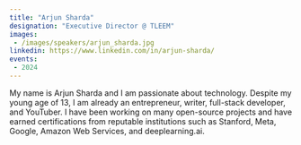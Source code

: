 ```yaml
---
title: "Arjun Sharda"
designation: "Executive Director @ TLEEM"
images:
 - /images/speakers/arjun_sharda.jpg
linkedin: https://www.linkedin.com/in/arjun-sharda/
events:
 - 2024
---
```


My name is Arjun Sharda and I am passionate about technology. Despite my young age of 13, I am already an entrepreneur, writer, full-stack developer, and YouTuber. I have been working on many open-source projects and have earned certifications from reputable institutions such as Stanford, Meta, Google, Amazon Web Services, and deeplearning.ai.